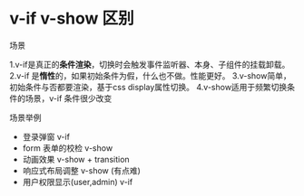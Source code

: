 # v-if v-show 区别
场景

1.v-if是真正的**条件渲染**，切换时会触发事件监听器、本身、子组件的挂载卸载。
2.v-if 是**惰性**的，如果初始条件为假，什么也不做。性能更好。
3.v-show简单，初始条件与否都要渲染，基于css display属性切换。
4.v-show适用于频繁切换条件的场景，v-if 条件很少改变

场景举例
- 登录弹窗  v-if
- form 表单的校检  v-show
- 动画效果 v-show + transition
- 响应式布局调整 v-show (有点难)
- 用户权限显示(user,admin) v-if

